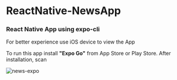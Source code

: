 # ReactNative-NewsApp

### React Native App using expo-cli

For better experience use iOS device to view the App

To run this app install **"Expo Go"** from App Store or Play Store. After installation, scan

![news-expo](https://user-images.githubusercontent.com/78080396/206525042-e7b5aa5d-21e4-48ae-bb96-7039f98b395d.svg)
